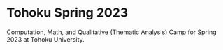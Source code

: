# Tohoku Spring 2023
Computation, Math, and Qualitative (Thematic Analysis) Camp for Spring 2023 at Tohoku University.
